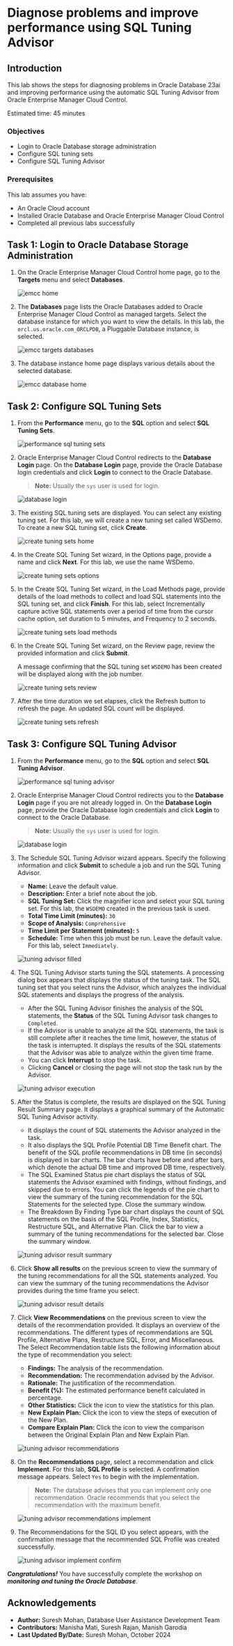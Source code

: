 # Diagnose problems and improve performance using SQL Tuning Advisor

## Introduction

This lab shows the steps for diagnosing problems in Oracle Database 23ai and improving performance using the automatic SQL Tuning Advisor from Oracle Enterprise Manager Cloud Control. 

Estimated time: 45 minutes

### Objectives

-   Login to Oracle Database storage administration
-   Configure SQL tuning sets
-   Configure SQL Tuning Advisor

### Prerequisites

This lab assumes you have:
-   An Oracle Cloud account
-   Installed Oracle Database and Oracle Enterprise Manager Cloud Control
-   Completed all previous labs successfully

## Task 1: Login to Oracle Database Storage Administration

1.  On the Oracle Enterprise Manager Cloud Control home page, go to the **Targets** menu and select **Databases**.

    ![emcc home](./images/t1_s1_emcc_home.png " ")  

2.  The **Databases** page lists the Oracle Databases added to Oracle Enterprise Manager Cloud Control as managed targets. Select the database instance for which you want to view the details. In this lab, the `orcl.us.oracle.com_ORCLPDB`, a Pluggable Database instance, is selected.

    ![emcc targets databases](./images/t1_s2_emcc_targets_databases.png " ")  

3.  The database instance home page displays various details about the selected database.

    ![emcc database home](./images/t1_s3_emcc_database_home.png " ")  

##  Task 2: Configure SQL Tuning Sets

1.  From the **Performance** menu, go to the **SQL** option and select **SQL Tuning Sets**.

    ![performance sql tuning sets ](./images/t2_s1_peformance_sql_sql-tuning-sets.png " ")  

2.  Oracle Enterprise Manager Cloud Control redirects to the **Database Login** page. On the **Database Login** page, provide the Oracle Database login credentials and click **Login** to connect to the Oracle Database.
    >   **Note:** Usually the `sys` user is used for login.

    ![database login](./images/t2_s2_database-login.png " ")  

3.  The existing SQL tuning sets are displayed. You can select any existing tuning set. For this lab, we will create a new tuning set called WSDemo. To create a new SQL tuning set, click **Create**.

    ![create tuning sets home](./images/t2_s3_sql-tuning-sets_home.png " ")  

4.  In the Create SQL Tuning Set wizard, in the Options page, provide a name and click **Next**. For this lab, we use the name WSDemo.

    ![create tuning sets options](./images/t2_s4_create_tuning-sets_options.png " ")  

5.  In the Create SQL Tuning Set wizard, in the Load Methods page, provide details of the load methods to collect and load SQL statements into the SQL tuning set, and click **Finish**. For this lab, select Incrementally capture active SQL statements over a period of time from the cursor cache option, set duration to 5 minutes, and Frequency to 2 seconds.

    ![create tuning sets load methods](./images/t2_s5_create_tuning-sets_load-methods.png " ")  

6.  In the Create SQL Tuning Set wizard, on the Review page, review the provided information and click **Submit**.

    A message confirming that the SQL tuning set `WSDEMO` has been created will be displayed along with the job number.

    ![create tuning sets review](./images/t2_s6_create_tuning-sets_review.png " ")  

7.  After the time duration we set elapses, click the Refresh button to refresh the page. An updated SQL count will be displayed.

    ![create tuning sets refresh](./images/t2_s7_create_tuning-sets_refresh.png " ")  


##  Task 3: Configure SQL Tuning Advisor

1.  From the **Performance** menu, go to the **SQL** option and select **SQL Tuning Advisor**.

    ![performance sql tuning advisor](./images/t3_s1_performance_sql_sql-tuning-advisor.png " ")  

2.  Oracle Enterprise Manager Cloud Control redirects you to the **Database Login** page if you are not already logged in. On the **Database Login** page, provide the Oracle Database login credentials and click **Login** to connect to the Oracle Database.
    >   **Note:** Usually the `sys` user is used for login.

    ![database login](./images/t3_s2_database-login.png " ")  

3.  The Schedule SQL Tuning Advisor wizard appears. Specify the following information and click **Submit** to schedule a job and run the SQL Tuning Advisor.

    -   **Name:** Leave the default value.
    -   **Description:** Enter a brief note about the job.
    -   **SQL Tuning Set:** Click the magnifier icon and select your SQL tuning set. For this lab, the `WSDEMO` created in the previous task is used.
    -   **Total Time Limit (minutes):** `30`
    -   **Scope of Analysis:** `Comprehensive`
    -   **Time Limit per Statement (minutes):** `5`
    -   **Schedule:** Time when this job must be run. Leave the default value. For this lab, select `Immediately`.

    ![tuning advisor filled](./images/t3_s3_schedule_tuning-advisor_filled.png " ")  

4.  The SQL Tuning Advisor starts tuning the SQL statements. A processing dialog box appears that displays the status of the tuning task. The SQL tuning set that you select runs the Advisor, which analyzes the individual SQL statements and displays the progress of the analysis.

    -   After the SQL Tuning Advisor finishes the analysis of the SQL statements, the **Status** of the SQL Tuning Advisor task changes to `Completed`.
    -   If the Advisor is unable to analyze all the SQL statements, the task is still complete after it reaches the time limit, however, the status of the task is interrupted. It displays the results of the SQL statements that the Advisor was able to analyze within the given time frame.
    -   You can click **Interrupt** to stop the task.
    -   Clicking **Cancel** or closing the page will not stop the task run by the Advisor.

    ![tuning advisor execution](./images/t3_s4_schedule_tuning-advisor_executing.png " ")  

5.  After the Status is complete, the results are displayed on the SQL Tuning Result Summary page. It displays a graphical summary of the Automatic SQL Tuning Advisor activity.

    -   It displays the count of SQL statements the Advisor analyzed in the task.
    -   It also displays the SQL Profile Potential DB Time Benefit chart. The benefit of the SQL profile recommendations in DB time (in seconds) is displayed in bar charts. The bar charts have before and after bars, which denote the actual DB time and improved DB time, respectively.
    -   The SQL Examined Status pie chart displays the status of SQL statements the Advisor examined with findings, without findings, and skipped due to errors. You can click the legends of the pie chart to view the summary of the tuning recommendation for the SQL Statements for the selected type. Close the summary window.
    -   The Breakdown By Finding Type bar chart displays the count of SQL statements on the basis of the SQL Profile, Index, Statistics, Restructure SQL, and Alternative Plan. Click the bar to view a summary of the tuning recommendations for the selected bar. Close the summary window.

    ![tuning advisor result summary](./images/t3_s5_tuning-advisor_result-summary.png " ")  

6.  Click **Show all results** on the previous screen to view the summary of the tuning recommendations for all the SQL statements analyzed. You can view the summary of the tuning recommendations the Advisor provides during the time frame you select.

    ![tuning advisor result details](./images/t3_s6_tuning-advisor_result-details.png " ")  

7.  Click **View Recommendations** on the previous screen to view the details of the recommendation provided. It displays an overview of the recommendations. The different types of recommendations are SQL Profile, Alternative Plans, Restructure SQL, Error, and Miscellaneous. The Select Recommendation table lists the following information about the type of recommendation you select:

    -   **Findings:** The analysis of the recommendation.
    -   **Recommendation:** The recommendation advised by the Advisor.
    -   **Rationale:** The justification of the recommendation.
    -   **Benefit (%):** The estimated performance benefit calculated in percentage.
    -   **Other Statistics:** Click the icon to view the statistics for this plan.
    -   **New Explain Plan:** Click the icon to view the steps of execution of the New Plan. 
    -   **Compare Explain Plan:** Click the icon to view the comparison between the Original Explain Plan and New Explain Plan.

    ![tuning advisor recommendations](./images/t3_s7_tuning-advisor_recommendations.png " ")  

8.  On the **Recommendations** page, select a recommendation and click **Implement**. For this lab, **SQL Profile** is selected. A confirmation message appears. Select `Yes` to begin with the implementation.

    >   **Note:** The database advises that you can implement only one recommendation. Oracle recommends that you select the recommendation with the maximum benefit.

    ![tuning advisor recommendations implement](./images/t3_s8_tuning-advisor_recommendations_implement.png " ")  

9.  The Recommendations for the SQL ID you select appears, with the confirmation message that the recommended SQL Profile was created successfully.

    ![tuning advisor implement confirm](./images/t3_s9_tuning-advisor_implement_confirm.png " ")  



***Congratulations!*** You have successfully complete the workshop on ***monitoring and tuning the Oracle Database***. 


## Acknowledgements

-	**Author:**  Suresh Mohan, Database User Assistance Development Team
-	**Contributors:** Manisha Mati, Suresh Rajan, Manish Garodia
-	**Last Updated By/Date:** Suresh Mohan, October 2024